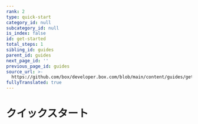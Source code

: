 ```yaml
---
rank: 2
type: quick-start
category_id: null
subcategory_id: null
is_index: false
id: get-started
total_steps: 1
sibling_id: guides
parent_id: guides
next_page_id: ''
previous_page_id: guides
source_url: >-
  https://github.com/box/developer.box.com/blob/main/content/guides/get-started.md
fullyTranslated: true
---
```

# クイックスタート
